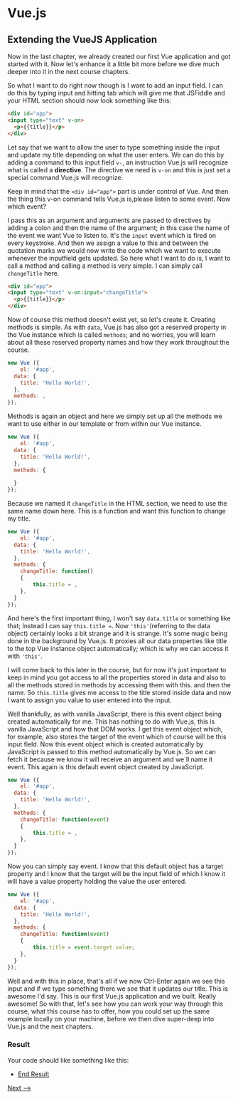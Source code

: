 # Vue.js

## Extending the VueJS Application
Now in the last chapter, we already created our first Vue application and got started with it. Now let's enhance it a little bit more before we
dive much deeper into it in the next course chapters.

So what I want to do right now though is I want to add an input field.
I can do this by typing input and hitting tab which will give me that JSFiddle and your HTML section should now look something like this:

```html
<div id="app">
<input type="text" v-on>
  <p>{{title}}</p>  
</div>
```

Let say that we want to allow the user to type something inside the input and update my title depending on what the user enters. We can do this by adding a command to this input field ``v-``, an instruction Vue.js will recognize what is called a **directive**. The directive we need is ``v-on`` and this is just set a special command Vue.js will recognize.

Keep in mind that the ``<div id="app">`` part is under control of Vue.
And then the thing this v-on command tells Vue.js is,please listen to some event. Now which event?

I pass this as an argument and arguments are passed to directives by adding a colon and then the name of the argument; in this case the name of the event we want Vue to listen to. It's the ``input`` event which is fired on every keystroke. And then we assign a value to this and between the quotation marks we would now write the code which we want to execute whenever the inputfield gets updated. So here what I want to do is, I want to call a method and calling a method is very simple. I can simply call ``changeTitle`` here.

```html
<div id="app">
<input type="text" v-on:input="changeTitle">
  <p>{{title}}</p>  
</div>
```

Now of course this method doesn't exist yet, so let's create it. Creating methods is simple. As with ``data``, Vue.js has also got a reserved property in the Vue instance which is called ``methods``; and no worries, you will learn about all these reserved property names and how they work throughout the course. 

```JavaScript
new Vue ({
	el: '#app',
  data: {
  	title: 'Hello World!',
  },
  methods: ,
});
```

Methods is again an object and here we simply set up all the methods we want to use either in our template or from within our Vue instance.

```Javascript
new Vue ({
	el: '#app',
  data: {
  	title: 'Hello World!',
  },
  methods: {
      
  }
});
```

Because we named it ``changeTitle`` in the HTML section, we need to use the same name down here. This is a function and want this function to change my title. 

```Javascript
new Vue ({
	el: '#app',
  data: {
  	title: 'Hello World!',
  },
  methods: {
  	changeTitle: function()
    {
        this.title = ,
    },
  }
});
```

And here's the first important thing, I won't say ``data.title`` or something like that; Instead I can say ``this.title =``. Now ``'this'``(referring to the data object) certainly looks a bit strange and it is strange. It's some magic being done in the background by Vue.js. It proxies all our data properties like title to the top Vue instance object automatically; which is why we can access it with ``'this'``.

I will come back to this later in the course, but for now it's just important to keep in mind you got access to all the properties stored in data and also to all the methods stored in methods by accessing them with this. and then the name. So ``this.title`` gives me access to the title stored inside data and now I want to assign you value to user entered into the input. 

Well thankfully, as with vanilla JavaScript, there is this event object being created automatically for me. This has nothing to do with Vue.js, this is vanilla JavaScript and how that DOM works. I get this event object which, for example, also stores the target of the event which of course will be this input field. Now this event object which is created automatically by JavaScript is passed to this method automatically by Vue.js. So we can fetch it because we know it will receive an argument and we`ll name it event. This again is this default event object created by JavaScript.

```Javascript
new Vue ({
	el: '#app',
  data: {
  	title: 'Hello World!',
  },
  methods: {
  	changeTitle: function(event)
    {
        this.title = ,
    },
  }
});
```

Now you can simply say event. I know that this default object has a target property and I know that the target will be the input field of which I know it will have a value property holding the value the user entered.

```Javascript
new Vue ({
	el: '#app',
  data: {
  	title: 'Hello World!',
  },
  methods: {
  	changeTitle: function(event)
    {
        this.title = event.target.value;
    },
  }
});
```

Well and with this in place, that's all if we now Ctrl-Enter again we see this input and if we type something there we see that it updates our title. This is awesome I'd say. This is our first Vue.js application and we built. Really awesome! So with that, let's see how you can work your way through this course, what this course has to offer, how you could set up the same example locally on your machine, before we then dive super-deep into Vue.js and the next chapters.

### Result
Your code should like something like this:
- [End Result](https://jsfiddle.net/ministrare/gnjy3mkv/11/)

[Next -->](./Setup-VueJS-Locally.md)